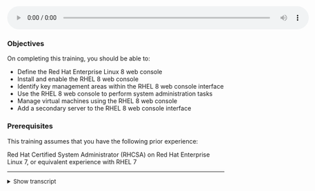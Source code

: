 <audio controls style="width: 700px; display: block" src="files/audio/objectives.ogg"></audio>

### Objectives

On completing this training, you should be able to:

* Define the Red Hat Enterprise Linux 8 web console
* Install and enable the RHEL 8 web console
* Identify key management areas within the RHEL 8 web console interface
* Use the RHEL 8 web console to perform system administration tasks
* Manage virtual machines using the RHEL 8 web console
* Add a secondary server to the RHEL 8 web console interface

### Prerequisites

This training assumes that you have the following prior experience:

Red Hat Certified System Administrator (RHCSA) on Red Hat Enterprise Linux 7, or equivalent experience with RHEL 7

<hr/>
<span style="font-size: 10pt"><details>
  <summary>Show transcript</summary>
  <p>
  Welcome to this training, RHEL 8 Readiness Training: The RHEL 8 Web Console.
  On completing this training, you should be able to define the Red Hat
  Enterprise Linux 8 web console, install and enable the RHEL 8 web console,
  identify key management areas within the RHEL 8 web console interface, and
  use the RHEL 8 web console to perform system administration tasks.
  </p>
  <p>
  You should also be able to manage virtual machines from the RHEL 8 web
  console, and add a secondary server to the RHEL 8 web console interface.
  </p>
  <p>
  This training assumes that you are a Red Hat Certified System Administrator
  on Red Hat Enterprise Linux 7, or that you have equivalent experience with
  RHEL 7.
  </p>
</details></span>
